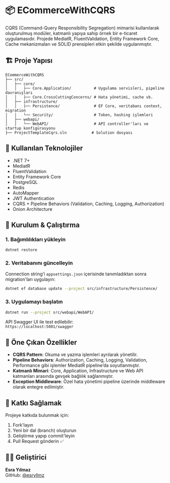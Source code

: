 # 📦 ECommerceWithCQRS

CQRS (Command-Query Responsibility Segregation) mimarisi kullanılarak oluşturulmuş modüler, katmanlı yapıya sahip örnek bir e-ticaret uygulamasıdır. Projede MediatR, FluentValidation, Entity Framework Core, Cache mekanizmaları ve SOLID prensipleri etkin şekilde uygulanmıştır.

## 🏗️ Proje Yapısı

```
ECommerceWithCQRS
├── src/
│   ├── core/
│   │   ├── Core.Application/          # Uygulama servisleri, pipeline davranışları
│   │   ├── Core.CrossCuttingConcerns/ # Hata yönetimi, cache vb.
│   ├── infrastructure/
│   │   ├── Persistence/               # EF Core, veritabanı context, migration
│   │   └── Security/                  # Token, hashing işlemleri
│   ├── webapi/
│   │   └── WebAPI/                    # API controller'ları ve startup konfigürasyonu
├── ProjectTemplateCqrs.sln           # Solution dosyası
```

## 🔧 Kullanılan Teknolojiler

- .NET 7+
- MediatR
- FluentValidation
- Entity Framework Core
- PostgreSQL
- Redis
- AutoMapper
- JWT Authentication
- CQRS + Pipeline Behaviors (Validation, Caching, Logging, Authorization)
- Onion Architecture

## 🚀 Kurulum & Çalıştırma

### 1. Bağımlılıkları yükleyin

```bash
dotnet restore
```

### 2. Veritabanını güncelleyin

Connection string'i `appsettings.json` içerisinde tanımladıktan sonra migration'ları uygulayın:

```bash
dotnet ef database update --project src/infrastructure/Persistence/
```

### 3. Uygulamayı başlatın

```bash
dotnet run --project src/webapi/WebAPI/
```

API Swagger UI ile test edilebilir:  
`https://localhost:5001/swagger`

## 📌 Öne Çıkan Özellikler

- **CQRS Pattern**: Okuma ve yazma işlemleri ayrılarak yönetilir.
- **Pipeline Behaviors**: Authorization, Caching, Logging, Validation, Performance gibi işlemler MediatR pipeline’da soyutlanmıştır.
- **Katmanlı Mimari**: Core, Application, Infrastructure ve Web API katmanları arasında gevşek bağlılık sağlanmıştır.
- **Exception Middleware**: Özel hata yönetimi pipeline üzerinde middleware olarak entegre edilmiştir.

## 📄 Katkı Sağlamak

Projeye katkıda bulunmak için:

1. Fork'layın
2. Yeni bir dal (branch) oluşturun
3. Geliştirme yapıp commit'leyin
4. Pull Request gönderin ✅

## 🧑‍💻 Geliştirici

**Esra Yılmaz**  
GitHub: [@esryllmz](https://github.com/esryllmz)
